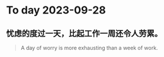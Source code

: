 
# To day 2023-09-28


## 忧虑的度过一天，比起工作一周还令人劳累。
> A day of worry is more exhausting than a week of work.

    